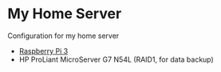 # My Home Server

Configuration for my home server

- [Raspberry Pi 3](https://www.raspberrypi.org/products/raspberry-pi-3-model-b/)
- HP ProLiant MicroServer G7 N54L (RAID1, for data backup)

